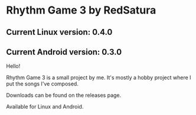 <h1>Rhythm Game 3 by RedSatura</h1>
<h2>Current Linux version: 0.4.0</h2>
<h2>Current Android version: 0.3.0</h2>
<p>Hello!</p>
<p>Rhythm Game 3 is a small project by me. It's mostly a hobby project where I put the songs I've composed.</p>
<p>Downloads can be found on the releases page.</p>
<p>Available for Linux and Android.</p>
